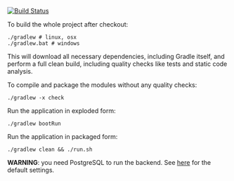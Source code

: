 [![Build Status](https://api.travis-ci.org/FireFighterMonitoring/backend.png)](https://travis-ci.org/FireFighterMonitoring/backend)

To build the whole project after checkout:

    ./gradlew # linux, osx
    ./gradlew.bat # windows

This will download all necessary dependencies, including Gradle itself, and perform a full clean build, including quality checks like tests and static code analysis.

To compile and package the modules without any quality checks:

    ./gradlew -x check

Run the application in exploded form:

    ./gradlew bootRun

Run the application in packaged form:

    ./gradlew clean && ./run.sh

**WARNING**: you need PostgreSQL to run the backend. See [here](src/main/resources/application.properties) for the default settings.
